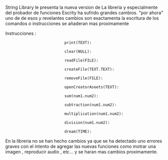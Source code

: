String Library le presenta la nueva version de 
La libreria y especialmente del probador de funciones
Escrity ha sufrido grandes cambios. "por ahora" uno de 
de esos y revelantes cambios  son exactamenta la escritura
de los comandos o instrucciones se añaderan mas proximamente

Instrucciones : 
                              
                              print(TEXT):
                              
                              clear(NULL):
                              
                              readFile(FILE):
                              
                              createFile(TEXT.TEXT):
                              
                              removeFile(FILE):
                              
                              openCreatorAseets(TEXT):
                              
                              sum(num1.num2):
                              
                              subtraction(num1.num2):
                              
                              multiplication(num1.num2):
                              
                              division(num1.num2):
                              
                              dream(TIME):

En la libreria no se han hecho cambios ya que se ha detectado
uno errores graves con el intento de agregar las nuevas funciones como
motrar una imagen , reproducir audio , etc...
y se haran mas cambios proximamente.



